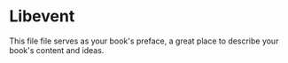 # Libevent

This file file serves as your book's preface, a great place to describe your book's content and ideas.
